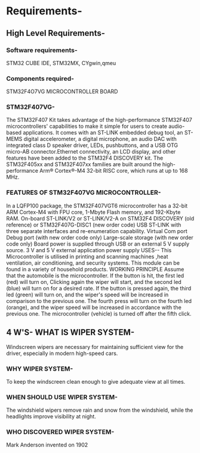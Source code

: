 # Requirements-

## High Level Requirements-

### Software requirements-
STM32 CUBE IDE, STM32MX, CYgwin,qmeu
### Components required-
STM32F4O7VG MICROCONTROLLER BOARD


### STM32F407VG-
The STM32F407 Kit takes advantage of the high-performance STM32F407 microcontrollers' capabilities to make it simple for users to create audio-based applications. It comes with an ST-LINK embedded debug tool, an ST-MEMS digital accelerometer, a digital microphone, an audio DAC with integrated class D speaker driver, LEDs, pushbuttons, and a USB OTG micro-AB connector.Ethernet connectivity, an LCD display, and other features have been added to the STM32F4 DISCOVERY kit. The STM32F405xx and STM32F407xx families are built around the high-performance Arm® Cortex®-M4 32-bit RISC core, which runs at up to 168 MHz.
 
### FEATURES OF STM32F407VG MICROCONTROLLER- 
In a LQFP100 package, the STM32F407VGT6 microcontroller has a 32-bit ARM Cortex-M4 with FPU core, 1-Mbyte Flash memory, and 192-Kbyte RAM. On-board ST-LINK/V2 or ST-LINK/V2-A on STM32F4 DISCOVERY (old reference) or STM32F407G-DISC1 (new order code) USB ST-LINK with three separate interfaces and re-enumeration capability. Virtual Com port Debug port (with new order code only) Large-scale storage (with new order code only) Board power is supplied through USB or an external 5 V supply source. 3 V and 5 V external application power supply USES-- This Microcontroller is utilised in printing and scanning machines ,heat ventilation, air conditioning, and security systems. This module can be found in a variety of household products. WORKING PRINCIPLE Assume that the automobile is the microcontroller. If the button is hit, the first led (red) will turn on, Clicking again the wiper will start, and the second led (blue) will turn on for a desired rate. If the button is pressed again, the third led (green) will turn on, and the wiper's speed will be increased in comparison to the previous one. The fourth press will turn on the fourth led (orange), and the wiper speed will be increased in accordance with the previous one. The microcontroller (vehicle) is turned off after the fifth click.

## 4 W'S- WHAT IS WIPER SYSTEM-
Windscreen wipers are necessary for maintaining sufficient view for the driver, especially in modern high-speed cars.

### WHY WIPER SYSTEM- 
To keep the windscreen clean enough to give adequate view at all times.

### WHEN SHOULD USE WIPER SYSTEM- 
The windshield wipers remove rain and snow from the windshield, while the headlights improve visibility at night.

### WHO DISCOVERED WIPER SYSTEM-
Mark Anderson invented on 1902
